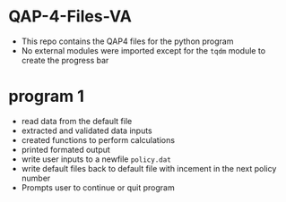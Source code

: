 # QAP-4-Files-VA

- This repo contains the QAP4 files for the python program
- No external modules were imported except for the `tqdm` module to create the        progress bar 

# program 1
- read data from the default file
- extracted and validated data inputs
- created functions to perform calculations
- printed formated output
- write user inputs to a newfile `policy.dat`
- write default files back to default file with incement in the next policy number
- Prompts user to continue or quit program
